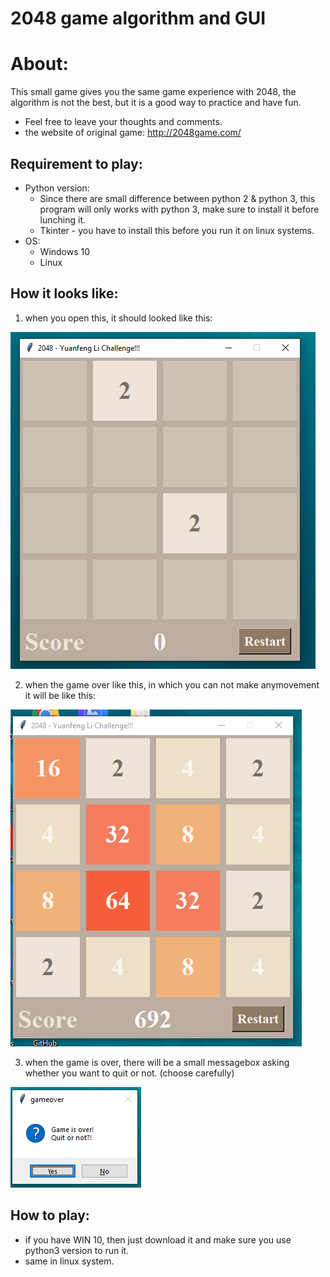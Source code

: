 # 2048 game algorithm and GUI
# About:
This small game gives you the same game experience with 2048, the algorithm is not the best, but it is a good way to practice and have fun.
- Feel free to leave your thoughts and comments.
- the website of original game: http://2048game.com/


## Requirement to play:
- Python version: 
    * Since there are small difference between python 2 & python 3, this program will only works with python 3, make sure to install it before lunching it.
    * Tkinter - you have to install this before you run it on linux systems.
- OS: 
    * Windows 10
    * Linux

## How it looks like:
1. when you open this, it should looked like this:

![init](images/initialize_game.png)

2. when the game over like this, in which you can not make anymovement it will be like this:

![game over](images/gameover_only.png)

3. when the game is over, there will be a small messagebox asking whether you want to quit or not. (choose carefully)

![message](images/messagebox_only.png)

## How to play:
- if you have WIN 10, then just download it and make sure you use python3 version to run it. 
- same in linux system.

